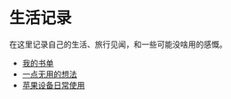 # 生活记录

在这里记录自己的生活、旅行见闻，和一些可能没啥用的感慨。

- [我的书单](/life/book-list)
- [一点无用的想法](/life/useless-00)
- [苹果设备日常使用](/life/my-apple-devices)
